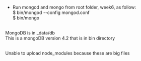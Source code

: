- Run mongod and mongo from root folder, week6, as follow:<br>
$ bin/mongod --config mongod.conf<br>
$ bin/mongo<br><br>

MongoDB is in _data/db<br> 
This is a mongoDB version 4.2 that is in bin directory<br><br>

Unable to upload node_modules because these are big files
